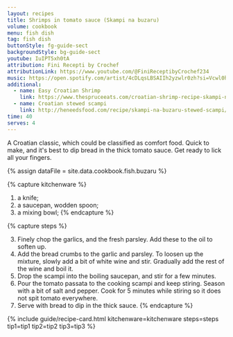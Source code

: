 ```yaml
---
layout: recipes
title: Shrimps in tomato sauce (Skampi na buzaru)
volume: cookbook
menu: fish dish
tag: fish dish
buttonStyle: fg-guide-sect
backgroundStyle: bg-guide-sect
youtube: IuIPT5xh0tA
attribution: Fini Recepti by Crochef
attributionLink: https://www.youtube.com/@FiniReceptibyCrochef234
music: https://open.spotify.com/artist/4cDLqsLBSAIIh2yzwlr0zh?si=Vcwl0hLiR1uJqtTIFw9TpA
additional:
  - name: Easy Croatian Shrimp
    link: https://www.thespruceeats.com/croatian-shrimp-recipe-skampi-na-buzara-1135887
  - name: Croatian stewed scampi
    link: http://heneedsfood.com/recipe/skampi-na-buzaru-stewed-scampi/
time: 40
serves: 4
---
```


A Croatian classic, which could be classified as comfort food. Quick to make, and it's best to dip bread in the thick tomato sauce. Get ready to lick all your fingers.
<!-- excerpt-end -->

{% assign dataFile = site.data.cookbook.fish.buzaru %}

{% capture kitchenware %}
1. a knife;
2. a saucepan, wodden spoon;
3. a mixing bowl;
{% endcapture %}

{% capture steps %}

3. Finely chop the garlics, and the fresh parsley. Add these to the oil to soften up.
4. Add the bread crumbs to the garlic and parsley. To loosen up the mixture, slowly add a bit of white wine and stir. Gradually add the rest of the wine and boil it.
5. Drop the scampi into the boiling saucepan, and stir for a few minutes.
6. Pour the tomato passata to the cooking scampi and keep stiring. Season with a bit of salt and pepper. Cook for 5 minutes while stiring so it does not spit tomato everywhere.
7. Serve with bread to dip in the thick sauce.
{% endcapture %}

{% include guide/recipe-card.html kitchenware=kitchenware steps=steps tip1=tip1 tip2=tip2 tip3=tip3 %}
